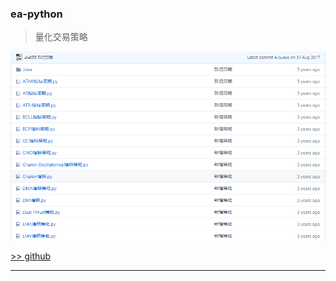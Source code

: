 ### ea-python

> 量化交易策略

![image-20200508114057128](_picture/image-20200508114057128.png)

[>> github](https://github.com/zhy0313/ea-python)

---

